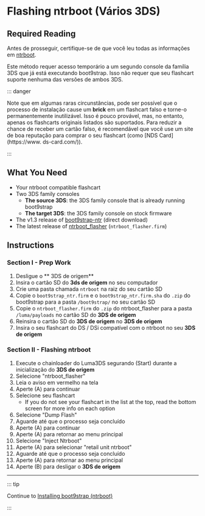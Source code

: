 # Flashing ntrboot (Vários 3DS)

## Required Reading

Antes de prosseguir, certifique-se de que você leu todas as informações em [ntrboot](ntrboot).

Este método requer acesso temporário a um segundo console da família 3DS que já está executando boot9strap. Isso não requer que seu flashcart suporte nenhuma das versões de ambos 3DS.

::: danger

Note que em algumas raras circunstâncias, pode ser possível que o processo de instalação cause um **brick** em um flashcart falso e torne-o permanentemente inutilizável. Isso é pouco provável, mas, no entanto, apenas os flashcarts originais listados são suportados. Para reduzir a chance de receber um cartão falso, é recomendável que você use um site de boa reputação para comprar o seu flashcart (como [NDS Card](https://www. ds-card.com/)).

:::

## What You Need

- Your ntrboot compatible flashcart
- Two 3DS family consoles
  - **The source 3DS**: the 3DS family console that is already running boot9strap
  - **The target 3DS**: the 3DS family console on stock firmware
- The v1.3 release of [boot9strap-ntr](https://github.com/SciresM/boot9strap/releases/download/1.3/boot9strap-1.3-ntr.zip) (direct download)
- The latest release of [ntrboot_flasher](https://github.com/ntrteam/ntrboot_flasher/releases/latest) (`ntrboot_flasher.firm`)

## Instructions

### Section I - Prep Work

1. Desligue o \*\* 3DS de origem\*\*
2. Insira o cartão SD do **3ds de origem** no seu computador
3. Crie uma pasta chamada `ntrboot` na raiz do seu cartão SD
4. Copie o `boot9strap_ntr.firm` e o `boot9strap_ntr.firm.sha` do `.zip` do boot9strap para a pasta `/boot9strap/` no seu cartão SD
5. Copie o `ntrboot_flasher.firm` do `.zip` do ntrboot_flasher para a pasta `/luma/payloads` no cartão SD do **3DS de origem**
6. Reinsira o cartão SD do **3DS de origem** no **3DS de origem**
7. Insira o seu flashcart do DS / DSi compatível com o ntrboot no seu **3DS de origem**

### Section II - Flashing ntrboot

1. Execute o chainloader do Luma3DS segurando (Start) durante a inicialização do **3DS de origem**
2. Selecione "ntrboot_flasher"
3. Leia o aviso em vermelho na tela
4. Aperte (A) para continuar
5. Selecione seu flashcart
   - If you do not see your flashcart in the list at the top, read the bottom screen for more info on each option
6. Selecione "Dump Flash"
7. Aguarde até que o processo seja concluído
8. Aperte (A) para continuar
9. Aperte (A) para retornar ao menu principal
10. Selecione "Inject Ntrboot"
11. Aperte (A) para selecionar "retail unit ntrboot"
12. Aguarde até que o processo seja concluído
13. Aperte (A) para retornar ao menu principal
14. Aperte (B) para desligar o **3DS de origem**

___

::: tip

Continue to [Installing boot9strap (ntrboot)](installing-boot9strap-\(ntrboot\))

:::
